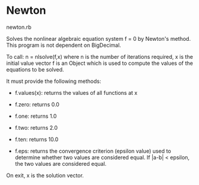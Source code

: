 # Newton

newton.rb

Solves the nonlinear algebraic equation system f = 0 by Newton's method. This
program is not dependent on BigDecimal.

To call:
      n = nlsolve(f,x)
    where n is the number of iterations required,
          x is the initial value vector
          f is an Object which is used to compute the values of the equations to be solved.

It must provide the following methods:

* f.values(x): returns the values of all functions at x

* f.zero: returns 0.0

* f.one: returns 1.0
* f.two: returns 2.0
* f.ten: returns 10.0

* f.eps: returns the convergence criterion (epsilon value) used to determine
    whether two values are considered equal. If |a-b| < epsilon, the two
    values are considered equal.


On exit, x is the solution vector.